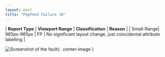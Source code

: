 ```yaml
---
layout: post
title: "PepFeed Failure 18"
---
```

| **Report Type** | **Viewport Range** | **Classification** | **Reason** |
| Small-Range| 965px-965px | FP | No significant layout change, just coincidental attribute labelling | 

![Screenshot of the fault](../../../assets/images/PepFeed/fault18/smallrangeWidth965.png){: .center-image }